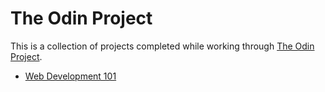 # The Odin Project

This is a collection of projects completed while working through [The Odin Project](https://www.theodinproject.com/).

* [Web Development 101](01-web-development-101)
